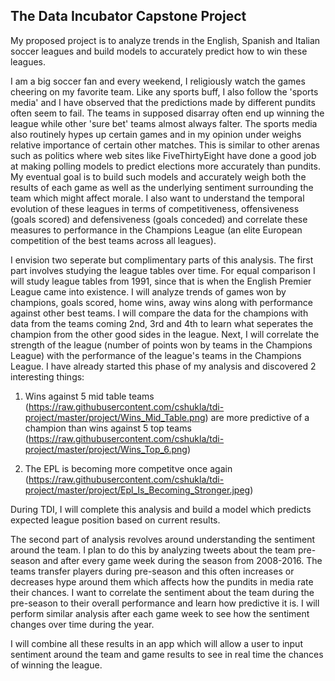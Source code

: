 ## The Data Incubator Capstone Project

My proposed project is to analyze trends in the English, Spanish and Italian soccer leagues and build models to accurately predict how to win these leagues. 

I am a big soccer fan and every weekend, I religiously watch the games cheering on my favorite team. Like any sports buff, I also follow the 'sports media' and I have observed that the predictions made by different pundits often seem to fail. The teams in supposed disarray often end up winning the league while other 'sure bet' teams almost always falter. The sports media also routinely hypes up certain games and in my opinion under weighs relative importance of certain other matches. This is similar to other arenas such as politics where web sites like FiveThirtyEight have done a good job at making polling models to predict elections more accurately than pundits. My eventual goal is to build such models and accurately weigh both the results of each game as well as the underlying sentiment surrounding the team which might affect morale. I also want to understand the temporal evolution of these leagues in terms of competitiveness, offensiveness (goals scored) and defensiveness (goals conceded) and correlate these measures to performance in the Champions League (an elite European competition of the best teams across all leagues).

I envision two seperate but complimentary parts of this analysis. The first part involves studying the league tables over time. For equal comparison I will study league tables from 1991, since that is when the English Premier League came into existence. I will analyze trends of games won by champions, goals scored, home wins, away wins along with performance against other best teams. I will compare the data for the champions with data from the teams coming 2nd, 3rd and 4th to learn what seperates the champion from the other good sides in the league. Next, I will correlate the strength of the league (number of points won by teams in the Champions League) with the performance of the league's teams in the Champions League. I have already started this phase of my analysis and discovered 2 interesting things:

1. Wins against 5 mid table teams (https://raw.githubusercontent.com/cshukla/tdi-project/master/project/Wins_Mid_Table.png) are more predictive of a champion than wins against 5 top teams (https://raw.githubusercontent.com/cshukla/tdi-project/master/project/Wins_Top_6.png)

2. The EPL is becoming more competitve once again (https://raw.githubusercontent.com/cshukla/tdi-project/master/project/Epl_Is_Becoming_Stronger.jpeg)

During TDI, I will complete this analysis and build a model which predicts expected league position based on current results.

The second part of analysis revolves around understanding the sentiment around the team. I plan to do this by analyzing tweets about the team pre-season and after every game week during the season from 2008-2016. The teams transfer players during pre-season and this often increases or decreases hype around them which affects how the pundits in media rate their chances. I want to correlate the sentiment about the team during the pre-season to their overall performance and learn how predictive it is. I will perform similar analysis after each game week to see how the sentiment changes over time during the year.

I will combine all these results in an app which will allow a user to input sentiment around the team and game results to see in real time the chances of winning the league.
